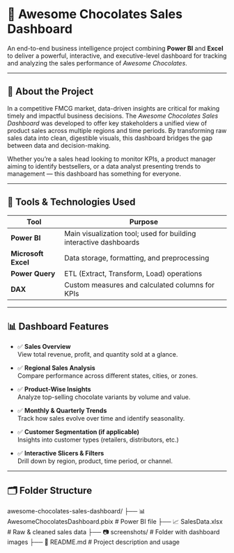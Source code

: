 # 🍫 Awesome Chocolates Sales Dashboard

An end-to-end business intelligence project combining **Power BI** and **Excel** to deliver a powerful, interactive, and executive-level dashboard for tracking and analyzing the sales performance of *Awesome Chocolates*.

---

## 🧠 About the Project

In a competitive FMCG market, data-driven insights are critical for making timely and impactful business decisions. The *Awesome Chocolates Sales Dashboard* was developed to offer key stakeholders a unified view of product sales across multiple regions and time periods. By transforming raw sales data into clean, digestible visuals, this dashboard bridges the gap between data and decision-making.

Whether you’re a sales head looking to monitor KPIs, a product manager aiming to identify bestsellers, or a data analyst presenting trends to management — this dashboard has something for everyone.

---

## 🔧 Tools & Technologies Used

| Tool | Purpose |
|------|---------|
| **Power BI** | Main visualization tool; used for building interactive dashboards |
| **Microsoft Excel** | Data storage, formatting, and preprocessing |
| **Power Query** | ETL (Extract, Transform, Load) operations |
| **DAX** | Custom measures and calculated columns for KPIs |

---

## 📊 Dashboard Features

- ✅ **Sales Overview**  
  View total revenue, profit, and quantity sold at a glance.

- ✅ **Regional Sales Analysis**  
  Compare performance across different states, cities, or zones.

- ✅ **Product-Wise Insights**  
  Analyze top-selling chocolate variants by volume and value.

- ✅ **Monthly & Quarterly Trends**  
  Track how sales evolve over time and identify seasonality.

- ✅ **Customer Segmentation (if applicable)**  
  Insights into customer types (retailers, distributors, etc.)

- ✅ **Interactive Slicers & Filters**  
  Drill down by region, product, time period, or channel.

---

## 🗂️ Folder Structure
awesome-chocolates-sales-dashboard/
├── 📊 AwesomeChocolatesDashboard.pbix # Power BI file
├── 📈 SalesData.xlsx # Raw & cleaned sales data
├── 📷 screenshots/ # Folder with dashboard images
├── 📄 README.md # Project description and usage


